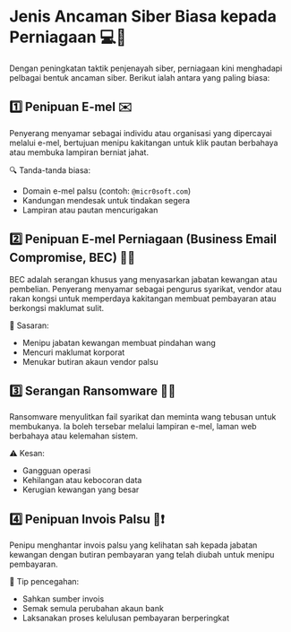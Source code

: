 # Jenis Ancaman Siber Biasa kepada Perniagaan 💻🔐

Dengan peningkatan taktik penjenayah siber, perniagaan kini menghadapi pelbagai bentuk ancaman siber. Berikut ialah antara yang paling biasa:

## 1️⃣ Penipuan E-mel ✉️

Penyerang menyamar sebagai individu atau organisasi yang dipercayai melalui e-mel, bertujuan menipu kakitangan untuk klik pautan berbahaya atau membuka lampiran berniat jahat.

🔍 Tanda-tanda biasa:
- Domain e-mel palsu (contoh: `@micr0soft.com`)
- Kandungan mendesak untuk tindakan segera
- Lampiran atau pautan mencurigakan

## 2️⃣ Penipuan E-mel Perniagaan (Business Email Compromise, BEC) 🏢📩

BEC adalah serangan khusus yang menyasarkan jabatan kewangan atau pembelian. Penyerang menyamar sebagai pengurus syarikat, vendor atau rakan kongsi untuk memperdaya kakitangan membuat pembayaran atau berkongsi maklumat sulit.

🎯 Sasaran:
- Menipu jabatan kewangan membuat pindahan wang
- Mencuri maklumat korporat
- Menukar butiran akaun vendor palsu

## 3️⃣ Serangan Ransomware 🧨💾

Ransomware menyulitkan fail syarikat dan meminta wang tebusan untuk membukanya. Ia boleh tersebar melalui lampiran e-mel, laman web berbahaya atau kelemahan sistem.

⚠️ Kesan:
- Gangguan operasi
- Kehilangan atau kebocoran data
- Kerugian kewangan yang besar

## 4️⃣ Penipuan Invois Palsu 🧾❗

Penipu menghantar invois palsu yang kelihatan sah kepada jabatan kewangan dengan butiran pembayaran yang telah diubah untuk menipu pembayaran.

🧠 Tip pencegahan:
- Sahkan sumber invois
- Semak semula perubahan akaun bank
- Laksanakan proses kelulusan pembayaran berperingkat
